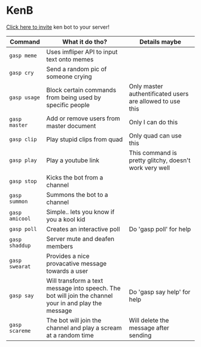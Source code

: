 # KenB

[Click here to invite](https://discord.com/api/oauth2/authorize?client_id=770766611929366551&permissions=8&scope=bot) ken bot to your server!

| Command | What it do tho? | Details maybe |
|----------------------------------|---------------------------------------------------------------------------------------------------------------------------------------------------------------------------------------------------------------|-----------------------------------------------------------------------------------------------------|
| `gasp meme` | Uses imfliper API to input text onto memes |  |
| `gasp cry` | Send a random pic of someone crying | |
| `gasp usage` | Block certain commands from being used by specific people | Only master authentificated users are allowed to use this |
| `gasp master` | Add or remove users from master document | Only I can do this |
| `gasp clip` | Play stupid clips from quad | Only quad can use this |
| `gasp play` | Play a youtube link | This command is pretty glitchy, doesn't work very well |
| `gasp stop` | Kicks the bot from a channel |  |
| `gasp summon` | Summons the bot to a channel |  |
| `gasp amicool` | Simple.. lets you know if you a kool kid |  |
| `gasp poll` | Creates an interactive poll | Do 'gasp poll' for help |
| `gasp shaddup` | Server mute and deafen members |  |
| `gasp swearat` | Provides a nice provacative message towards a user |  |
| `gasp say` | Will transform a text message into speech. The bot will join the channel your in and play the message | Do 'gasp say help' for help |
| `gasp scareme` | The bot will join the channel and play a scream at a random time | Will delete the message after sending |


